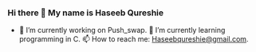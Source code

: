### Hi there 👋 My name is Haseeb Qureshie


- 🔭 I’m currently working on Push_swap.
🌱 I’m currently learning programming in C.
📫 How to reach me: Haseebqureshie@gmail.com.


<!--
**AtibQur/AtibQur** is a ✨ _special_ ✨ repository because its `README.md` (this file) appears on your GitHub profile.

Here are some ideas to get you started:

- 🔭 I’m currently working on ...
- 🌱 I’m currently learning ...
- 👯 I’m looking to collaborate on ...
- 🤔 I’m looking for help with ...
- 💬 Ask me about ...
- 📫 How to reach me: ...
- 😄 Pronouns: ...
- ⚡ Fun fact: ...
-->
